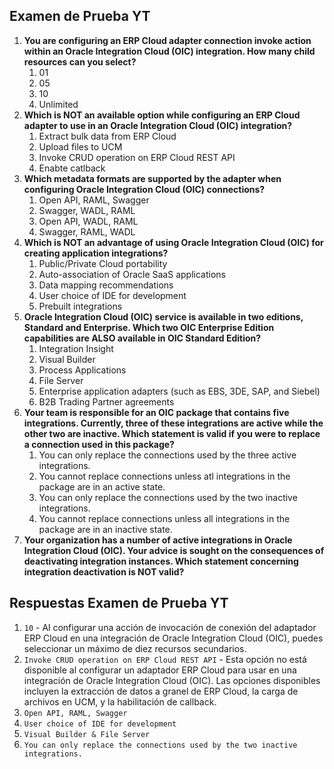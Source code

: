 
## Examen de Prueba YT

1. **You are configuring an ERP Cloud adapter connection invoke action within an Oracle Integration Cloud (OIC) integration. How many child resources can you select?**
   1. 01
   2. 05
   3. 10
   4. Unlimited
2. **Which is NOT an available option while configuring an ERP Cloud adapter to use in an Oracle Integration Cloud (OIC) integration?**
   1. Extract bulk data from ERP Cloud
   2. Upload files to UCM
   3. Invoke CRUD operation on ERP Cloud REST API
   4. Enabte catlback
3. **Which metadata formats are supported by the adapter when configuring Oracle Integration Cloud (OIC) connections?**
   1. Open API, RAML, Swagger
   2. Swagger, WADL, RAML
   3. Open API, WADL, RAML
   4. Swagger, RAML, WADL
4. **Which is NOT an advantage of using Oracle Integration Cloud (OIC) for creating application integrations?**
   1. Public/Private Cloud portability
   2. Auto-association of Oracle SaaS applications
   3. Data mapping recommendations
   4. User choice of IDE for development
   5. Prebuilt integrations
5. **Oracle Integration Cloud (OIC) service is available in two editions, Standard and Enterprise. Which two OIC Enterprise Edition capabilities are ALSO available in OIC Standard Edition?**
   1. Integration Insight
   2. Visual Builder
   3. Process Applications
   4. File Server
   5. Enterprise application adapters (such as EBS, 3DE, SAP, and Siebel)
   6. B2B Trading Partner agreements
6. **Your team is responsible for an OIC package that contains five integrations. Currently, three of these integrations are active while the other two are inactive. Which statement is valid if you were to replace a connection used in this package?**
   1. You can only replace the connections used by the three active integrations.
   2. You cannot replace connections unless atl integrations in the package are in an active state.
   3. You can only replace the connections used by the two inactive integrations.
   4. You cannot replace connections unless all integrations in the package are in an inactive state.
7. **Your organization has a number of active integrations in Oracle Integration Cloud (OIC). Your advice is sought on the consequences of deactivating integration instances. Which statement concerning integration deactivation is NOT valid?**

## Respuestas Examen de Prueba YT

1. `10` - Al configurar una acción de invocación de conexión del adaptador ERP Cloud en una integración de Oracle Integration Cloud (OIC), puedes seleccionar un máximo de diez recursos secundarios.
2. `Invoke CRUD operation on ERP Cloud REST API` -  Esta opción no está disponible al configurar un adaptador ERP Cloud para usar en una integración de Oracle Integration Cloud (OIC). Las opciones disponibles incluyen la extracción de datos a granel de ERP Cloud, la carga de archivos en UCM, y la habilitación de callback.
3. `Open API, RAML, Swagger`
4. `User choice of IDE for development`
5. `Visual Builder & File Server`
6. `You can only replace the connections used by the two inactive integrations.`